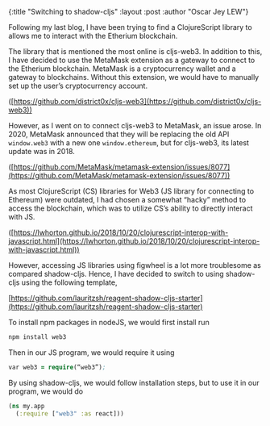 {:title  "Switching to shadow-cljs"
 :layout :post
 :author "Oscar Jey LEW"}

Following my last blog, I have been trying to find a ClojureScript library to allows me to interact with the Etherium blockchain.

The library that is mentioned the most online is cljs-web3. In addition to this, I have decided to use the MetaMask extension as a gateway to connect to the Etherium blockchain. MetaMask is a cryptocurrency wallet and a gateway to blockchains. Without this extension, we would have to manually set up the user’s cryptocurrency account.

([https://github.com/district0x/cljs-web3](https://github.com/district0x/cljs-web3))

However, as I went on to connect cljs-web3 to MetaMask, an issue arose. In 2020, MetaMask announced that they will be replacing the old API ```window.web3``` with a new one ```window.ethereum```, but for cljs-web3, its latest update was in 2018. 

([https://github.com/MetaMask/metamask-extension/issues/8077](https://github.com/MetaMask/metamask-extension/issues/8077))

As most ClojureScript (CS) libraries for Web3 (JS library for connecting to Ethereum) were outdated, I had chosen a somewhat “hacky” method to access the blockchain, which was to utilize CS’s ability to directly interact with JS.

([https://lwhorton.github.io/2018/10/20/clojurescript-interop-with-javascript.html](https://lwhorton.github.io/2018/10/20/clojurescript-interop-with-javascript.html))

However, accessing JS libraries using figwheel is a lot more troublesome as compared shadow-cljs. Hence, I have decided to switch to using shadow-cljs using the following template,

[https://github.com/lauritzsh/reagent-shadow-cljs-starter](https://github.com/lauritzsh/reagent-shadow-cljs-starter)

To install npm packages in nodeJS, we would first install run
```clojure
npm install web3
```
Then in our JS program, we would require it using
```clojure
var web3 = require(“web3”);
```
By using shadow-cljs, we would follow installation steps, but to use it in our program, we would do
```clojure
(ns my.app
  (:require ["web3" :as react]))
```
